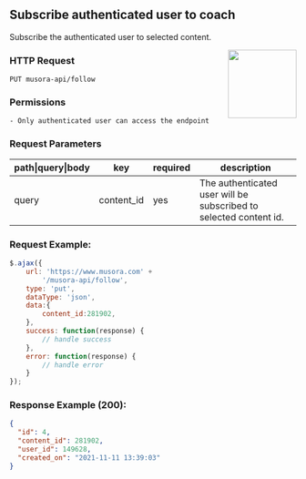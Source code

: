 ## Subscribe authenticated user to coach

Subscribe the authenticated user to selected content.

<a href="https://www.postman.com/red-shadow-611407/workspace/staging-drumeo-with-musora-api/request/9725390-a038be29-1b0f-4ea4-a632-1b9c949f83ca"  target="_blank" style="float:right;">
<img width="120px" src="https://images.ctfassets.net/1wryd5vd9xez/1sHuHRROdF7ifCjy4QKVXk/a44e85c6138dbe13126c4ede8650cf29/https___cdn-images-1.medium.com_max_2000_1_O0OZO4m6nbwwnYAtkSQO0g.png"/>
</a>

### HTTP Request
`PUT musora-api/follow`


### Permissions
    - Only authenticated user can access the endpoint

### Request Parameters

| path\|query\|body|  key                |  required |  description           |
|------------------|---------------------|-----------|------------------------|
| query            |  content_id  |  yes      |  The authenticated user will be subscribed to selected content id.


### Request Example:

```js
$.ajax({
    url: 'https://www.musora.com' +
        '/musora-api/follow',
    type: 'put',
    dataType: 'json',
    data:{
        content_id:281902,
    },
    success: function(response) {
        // handle success
    },
    error: function(response) {
        // handle error
    }
});
```

### Response Example (200):
```json
{
  "id": 4,
  "content_id": 281902,
  "user_id": 149628,
  "created_on": "2021-11-11 13:39:03"
}
```